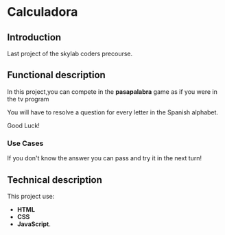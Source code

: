 Calculadora
=========


## Introduction
Last project of the skylab coders precourse.  


## Functional description
In this project,you can compete in the **pasapalabra** game  as if you were in the tv program 

You will have to resolve a question for every letter in the Spanish alphabet.

Good Luck!

### Use Cases

If you don't know the answer you can pass and try it in the next turn!

## Technical description

This project use:
 - **HTML** 
 - **CSS** 
 - **JavaScript**.